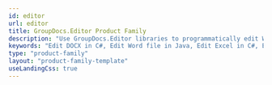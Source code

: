```yaml
---
id: editor
url: editor
title: GroupDocs.Editor Product Family
description: "Use GroupDocs.Editor libraries to programmatically edit Word documents, Excel spreadsheets and PowerPoint presentations"
keywords: "Edit DOCX in C#, Edit Word file in Java, Edit Excel in C#, Edit PowerPoint in Java" 
type: "product-family"
layout: "product-family-template"
useLandingCss: true
---
```


